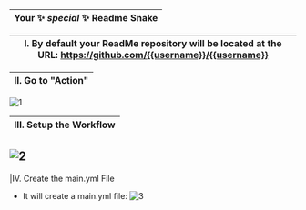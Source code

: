 |Your ✨ _special_ ✨ Readme Snake|
|---|

|I. By default your ReadMe repository will be located at the URL: https://github.com/{{username}}/{{username}}|
|---|

|II. Go to "Action"|
|---|

![1](https://user-images.githubusercontent.com/109308073/204129101-b406238f-270e-4ceb-84cc-71bc65daae71.jpg)

|III. Setup the Workflow|
|---|

![2](https://user-images.githubusercontent.com/109308073/204129164-50d49336-40cd-4518-8018-5422afde137c.jpg)
---
|IV. Create the main.yml File
- It will create a main.yml file:
![3](https://user-images.githubusercontent.com/109308073/204129449-979a92aa-2947-47a3-9ee2-e8637a131c00.jpg)
